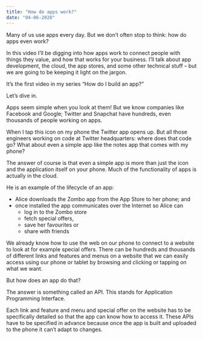 ```yaml
---
title: "How do apps work?"
date: "04-06-2020"
---
```


Many of us use apps every day. But we don’t often stop to think: how do apps even work?

In this video I’ll be digging into how apps work to connect people with things they value, and how that works for your business. I’ll talk about app development, the cloud, the app stores, and some other technical stuff – but we are going to be keeping it light on the jargon.

It’s the first video in my series “How do I build an app?”

Let’s dive in.

Apps seem simple when you look at them! But we know companies like Facebook and Google; Twitter and Snapchat have hundreds, even thousands of people working on apps.

When I tap this icon on my phone the Twitter app opens up. But all those engineers working on code at Twitter headquarters: where does that code go? What about even a simple app like the notes app that comes with my phone?

The answer of course is that even a simple app is more than just the icon and the application itself on your phone. Much of the functionality of apps is actually in the cloud.

He is an example of the lifecycle of an app:

- Alice downloads the Zombo app from the App Store to her phone; and
- once installed the app communicates over the Internet so Alice can
  - log in to the Zombo store
  - fetch special offers,
  - save her favourites or
  - share with friends

We already know how to use the web on our phone to connect to a website to look at for example special offers. There can be hundreds and thousands of different links and features and menus on a website that we can easily access using our phone or tablet by browsing and clicking or tapping on what we want.

But how does an app do that?

The answer is something called an API. This stands for Application Programming Interface.

Each link and feature and menu and special offer on the website has to be specifically detailed so that the app can know how to access it. These APIs have to be specified in advance because once the app is built and uploaded to the phone it can’t adapt to changes.
